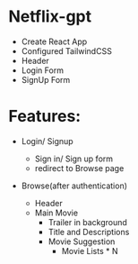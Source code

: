 # Netflix-gpt

- Create React App
- Configured TailwindCSS
- Header
- Login Form
- SignUp Form

# Features:

- Login/ Signup

  - Sign in/ Sign up form
  - redirect to Browse page

- Browse(after authentication)
  - Header
  - Main Movie
    - Trailer in background
    - Title and Descriptions
    - Movie Suggestion
      - Movie Lists \* N
